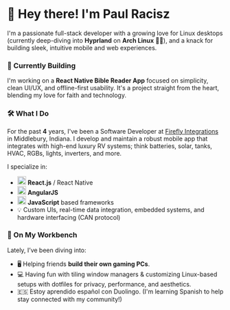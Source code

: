 # 👋 Hey there! I'm Paul Racisz

I'm a passionate full-stack developer with a growing love for Linux desktops (currently deep-diving into **Hyprland** on **Arch Linux** 🧠🐧), and a knack for building sleek, intuitive mobile and web experiences.

### 📖 Currently Building
I'm working on a **React Native Bible Reader App** focused on simplicity, clean UI/UX, and offline-first usability. It's a project straight from the heart, blending my love for faith and technology.

### 🛠️ What I Do
For the past **4** years, I've been a Software Developer at [Firefly Integrations](https://www.fireflyint.com/) in Middlebury, Indiana. I develop and maintain a robust mobile app that integrates with high-end luxury RV systems; think batteries, solar, tanks, HVAC, RGBs, lights, inverters, and more.

I specialize in:
- <img width="20" height="20" alt="image" src="https://github.com/user-attachments/assets/e00c5f38-ec4a-4f0c-985d-7a8e2a62a6b8" /> **React.js** / React Native
- <img width="20" height="20" alt="image" src="https://github.com/user-attachments/assets/286825ec-77bc-4598-b955-abbfd6f191f8" /> **AngularJS**
- <img width="20" height="20" alt="image" src="https://github.com/user-attachments/assets/2b69a8d4-dbe5-49ed-b2f6-de71ea1ac20f" /> **JavaScript** based frameworks
- 💡 Custom UIs, real-time data integration, embedded systems, and hardware interfacing (CAN protocol)

### 🧰 On My Workbench
Lately, I’ve been diving into:
- 🖥️ Helping friends **build their own gaming PCs**.
- 💻 Having fun with tiling window managers & customizing Linux-based setups with dotfiles for privacy, performance, and aesthetics.
- 🇪🇸 Estoy aprendido español con Duolingo. (I'm learning Spanish to help stay connected with my community!)

